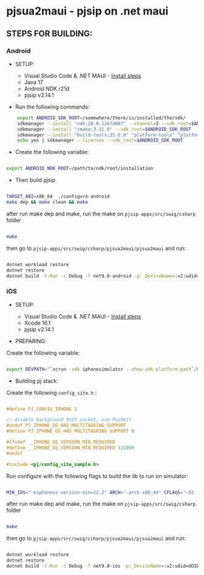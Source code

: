 # pjsua2maui - pjsip on .net maui 

## STEPS FOR BUILDING:

### Android

- SETUP:
    - Visual Studio Code & .NET MAUI - [Install steps](https://learn.microsoft.com/en-us/dotnet/maui/get-started/installation?view=net-maui-11.0&tabs=visual-studio-code)
    - Java 17 
    - Android NDK r21d
    - pjsip v2.14.1

-  Run the following commands:

```bash 
    export ANDROID_SDK_ROOT=/somewhere/there/is/installed/the/sdk/
    sdkmanager --install "ndk;28.0.12674087" --channel=3 --sdk_root=$ANDROID_SDK_ROOT
    sdkmanager --install "cmake;3.31.0" --sdk_root=$ANDROID_SDK_ROOT
    sdkmanager --install "build-tools;35.0.0" "platform-tools" "platforms;android-35" --sdk_root=$ANDROID_SDK_ROOT
    echo yes | sdkmanager --licenses --sdk_root=$ANDROID_SDK_ROOT

```

- Create the following variable: 

```bash

export ANDROID_NDK_ROOT=/path/to/ndk/root/installation

```

- Then build pjsip

```bash

TARGET_ABI=x86_64  ./configure-android
make dep && make clean && make

```


after run make dep and make, run the make on ``` pjsip-apps/src/swig/csharp ``` folder

```bash

make 

```

then go to ``` pjsip-apps/src/swig/csharp/pjsua2maui/pjsua2maui ``` and run:

```bash

dotnet workload restore
dotnet restore
dotnet build -t:Run -c Debug -f net9.0-android -p:_DeviceName=:v2:udid=UDID_OF_YOUR_EMULATOR

```



### iOS

- SETUP:
    - Visual Studio Code & .NET MAUI - [Install steps](https://learn.microsoft.com/en-us/dotnet/maui/get-started/installation?view=net-maui-11.0&tabs=visual-studio-code)
    - Xcode 16.1 
    - pjsip v2.14.1

- PREPARING:

Create the following variable:

```bash

export DEVPATH="`xcrun -sdk iphonesimulator --show-sdk-platform-path`/Developer"

```


- Building pj stack:

Create the following ``` config_site.h ```  :

```c 

#define PJ_CONFIG_IPHONE 1

// disable background VoIP socket, use PushKit
#undef PJ_IPHONE_OS_HAS_MULTITASKING_SUPPORT
#define PJ_IPHONE_OS_HAS_MULTITASKING_SUPPORT 0

#ifndef __IPHONE_OS_VERSION_MIN_REQUIRED
#define __IPHONE_OS_VERSION_MIN_REQUIRED 122000
#endif

#include <pj/config_site_sample.h>

```



Run configure with the following flags to build the lib to run on simulator:

```bash

MIN_IOS="-miphoneos-version-min=12.2" ARCH="-arch x86_64" CFLAGS="-O2 -m32 -mios-simulator-version-min=12.2 -fembed-bitcode" LDFLAGS="-O2 -m32 -mios-simulator-version-min=12.2 -fembed-bitcode" ./configure-iphone

```

after run make dep and make, run the make on ``` pjsip-apps/src/swig/csharp ``` folder

```bash

make 

```

then go to ``` pjsip-apps/src/swig/csharp/pjsua2maui/pjsua2maui ``` and run:

```bash

dotnet workload restore
dotnet restore
dotnet build -t:Run -c Debug -f net9.0-ios -p:_DeviceName=:v2:udid=UDID_OF_YOUR_EMULATOR

```
